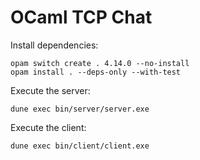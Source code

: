 # OCaml TCP Chat

Install dependencies:

```
opam switch create . 4.14.0 --no-install
opam install . --deps-only --with-test
```


Execute the server:

```
dune exec bin/server/server.exe
```

Execute the client: 

```
dune exec bin/client/client.exe
```
